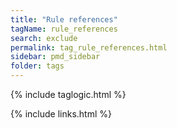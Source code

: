 ```yaml
---
title: "Rule references"
tagName: rule_references
search: exclude
permalink: tag_rule_references.html
sidebar: pmd_sidebar
folder: tags
---
```

{% include taglogic.html %}

{% include links.html %}
